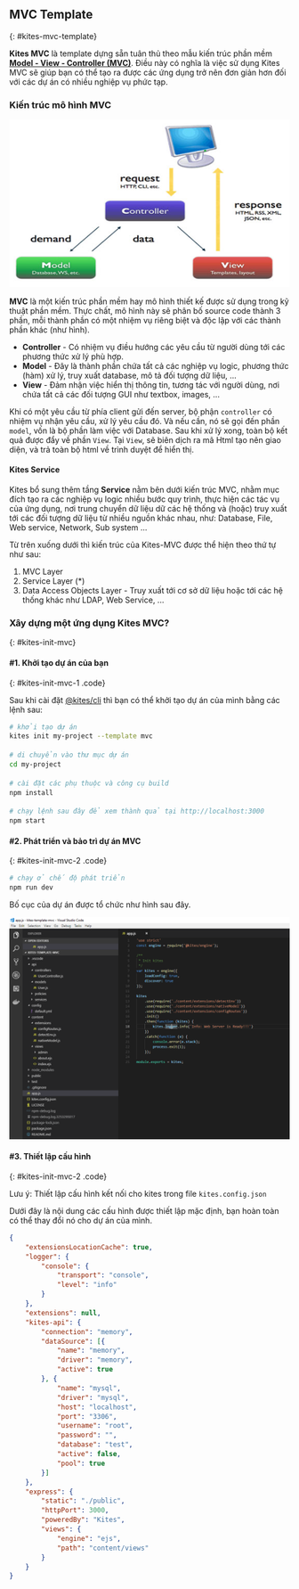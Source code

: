 ## MVC Template
{: #kites-mvc-template}

**Kites MVC** là template dựng sẵn tuân thủ theo mẫu kiến trúc phần mềm **[Model - View - Controller (MVC)](https://en.wikipedia.org/wiki/Model%E2%80%93view%E2%80%93controller)**. Điều này có nghĩa là việc sử dụng Kites MVC sẽ giúp bạn có thể tạo ra được các ứng dụng trở nên đơn giản hơn đối với các dự án có nhiều nghiệp vụ phức tạp.

### Kiến trúc mô hình MVC

![mvc model](/images/kites/templates/mvc3.jpg)

**MVC** là một kiến trúc phần mềm hay mô hình thiết kế được sử dụng trong kỹ thuật phần mềm. Thực chất, mô hình này sẽ phân bố source code thành 3 phần, mỗi thành phần có một nhiệm vụ riêng biệt và độc lập với các thành phần khác (như hình).

* **Controller** - Có nhiệm vụ điều hướng các yêu cầu từ người dùng tới các phương thức xử lý phù hợp.
* **Model** - Đây là thành phần chứa tất cả các nghiệp vụ logic, phương thức (hàm) xử lý, truy xuất database, mô tả đối tượng dữ liệu, ... 
* **View** - Đảm nhận việc hiển thị thông tin, tương tác với người dùng, nơi chứa tất cả các đối tượng GUI như textbox, images, ...

Khi có một yêu cầu từ phía client gửi đến server, bộ phận `controller` có nhiệm vụ nhận yêu cầu, xử lý yêu cầu đó. Và nếu cần, nó sẽ gọi đến phần `model`, vốn là bộ phần làm việc với Database. Sau khi xử lý xong, toàn bộ kết quả được đẩy về phần `View`. Tại `View`, sẽ biên dịch ra mã Html tạo nên giao diện, và trả toàn bộ html về trình duyệt để hiển thị.

#### Kites Service

Kites bổ sung thêm tầng **Service** nằm bên dưới kiến trúc MVC, nhằm mục đích tạo ra các nghiệp vụ logic nhiều bước quy trình, thực hiện các tác vụ của ứng dụng, nơi trung chuyển dữ liệu dữ các hệ thống và (hoặc) truy xuất tới các đối tượng dữ liệu từ nhiều nguồn khác nhau, như: Database, File, Web service, Network, Sub system ... 

Từ trên xuống dưới thì kiến trúc của Kites-MVC được thể hiện theo thứ tự như sau:

1. MVC Layer
2. Service Layer (*)
3. Data Access Objects Layer - Truy xuất tới cơ sở dữ liệu hoặc tới các hệ thống khác như LDAP, Web Service, ...

### Xây dựng một ứng dụng Kites MVC?
{: #kites-init-mvc}

<section markdown="1">

#### #1. Khởi tạo dự án của bạn
{: #kites-init-mvc-1 .code}

Sau khi cài đặt [@kites/cli](https://www.npmjs.com/package/@kites/cli) thì bạn có thể khởi tạo dự án của mình bằng các lệnh sau:

```bash
# khởi tạo dự án
kites init my-project --template mvc

# di chuyển vào thư mục dự án
cd my-project

# cài đặt các phụ thuộc và công cụ build
npm install

# chạy lệnh sau đây để xem thành quả tại http://localhost:3000
npm start
```

#### #2. Phát triển và bảo trì dự án MVC
{: #kites-init-mvc-2 .code}

```bash
# chạy ở chế độ phát triển
npm run dev
```

Bố cục của dự án được tổ chức như hình sau đây.

![kites mvc](/images/kites/templates/mvc2.PNG)

</section>

#### #3. Thiết lập cấu hình
{: #kites-init-mvc-2 .code}

Lưu ý: Thiết lập cấu hình kết nối cho kites trong file `kites.config.json`

Dưới đây là nội dung các cấu hình được thiết lập mặc định, bạn hoàn toàn có thể thay đổi nó cho dự án của mình.

```json
{
    "extensionsLocationCache": true,
    "logger": {
        "console": {
            "transport": "console",
            "level": "info"
        }
    },
    "extensions": null,
    "kites-api": {
        "connection": "memory",
        "dataSource": [{
            "name": "memory",
            "driver": "memory",
            "active": true
        }, {
            "name": "mysql",
            "driver": "mysql",
            "host": "localhost",
            "port": "3306",
            "username": "root",
            "password": "",
            "database": "test",
            "active": false,
            "pool": true
        }]
    },
    "express": {
        "static": "./public",
        "httpPort": 3000,
        "poweredBy": "Kites",
        "views": {
            "engine": "ejs",
            "path": "content/views"
        }
    }
}
```

